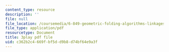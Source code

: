 ```yaml
---
content_type: resource
description: ''
file: null
file_location: /coursemedia/6-849-geometric-folding-algorithms-linkages-origami-polyhedra-fall-2012/c362b2c4669fbf5dd9b8d74bf64e9a3f_OcgtpQvrVs.pdf
file_type: application/pdf
resourcetype: Document
title: 3play pdf file
uid: c362b2c4-669f-bf5d-d9b8-d74bf64e9a3f
---
```

